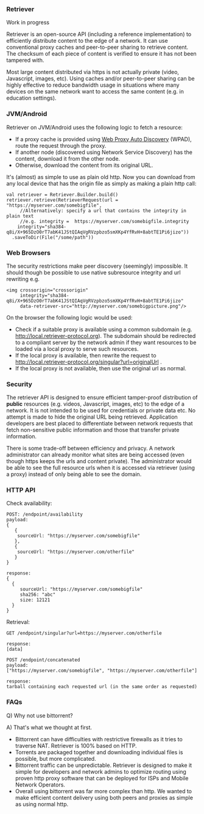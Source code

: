 ### Retriever

Work in progress

Retriever is an open-source API (including a reference implementation) to efficiently
distribute content to the edge of a network. It can use conventional proxy caches and 
peer-to-peer sharing to retrieve content. The checksum of each piece of content is verified 
to ensure it has not been tampered with. 

Most large content distributed via https is not actually private (video, Javascript, images, etc). 
Using caches and/or peer-to-peer sharing can be highly effective to reduce bandwidth usage in situations 
where many devices on the same network want to access the same content (e.g. in education settings).

### JVM/Android

Retriever on JVM/Android uses the following logic to fetch a resource:

* If a proxy cache is provided using [Web Proxy Auto Discovery](https://en.wikipedia.org/wiki/Web_Proxy_Auto-Discovery_Protocol]) 
  (WPAD), route the request through the proxy.
* If another node (discovered using Network Service Discovery) has the content, download
  it from the other node.
* Otherwise, download the content from its original URL.

It's (almost) as simple to use as plain old http.  Now you can download from any local device that has the origin file 
as simply as making a plain http call:

```
val retriever = Retriever.Builder.build()
retriever.retrieve(RetrieverRequest(url = "https://myserver.com/somebigfile",
     //Alternatively: specify a url that contains the integrity in plain text 
     //e.g. integrity =  https://myserver.com/somebigfile.integrity
    integrity="sha384-q8i/X+965DzO0rT7abK41JStQIAqVgRVzpbzo5smXKp4YfRvH+8abtTE1Pi6jizo"))
  .saveToDir(File("/some/path"))
```

### Web Browsers

The security restrictions make peer discovery (seemingly) impossible. It should though be possible to use
native subresource integrity and url rewriting e.g. 
```
<img crossorigin="crossorigin"
     integrity="sha384-q8i/X+965DzO0rT7abK41JStQIAqVgRVzpbzo5smXKp4YfRvH+8abtTE1Pi6jizo"
     data-retriever-src="http://myserver.com/somebigpicture.png"/>
```

On the browser the following logic would be used:

* Check if a suitable proxy is available using a common subdomain (e.g. http://local.retriever-protocol.org). The 
  subdomain should be redirected to a compliant server by the network admin if they want resources to be loaded via 
  a local proxy to serve such resources.
* If the local proxy is available, then rewrite the request to http://local.retriever-protocol.org/singular?url=originalUrl .
* If the local proxy is not available, then use the original url as normal. 

### Security

The retriever API is designed to ensure efficient tamper-proof distribution of **public** resources (e.g. videos, 
Javascript, images, etc) to the edge of a network. It is not intended to be used for credentials or private data etc.
No attempt is made to hide the original URL being retrieved. Application developers are best placed to differentiate 
between network requests that fetch non-sensitive public information and those that transfer private information.

There is some 
trade-off between efficiency and privacy. A network administrator can already monitor what sites are being accessed (even
though https keeps the urls and content private). The administrator would be able to see the full resource urls when it
is accessed via retriever (using a proxy) instead of only being able to see the domain.  

### HTTP API

Check availability:

```
POST: /endpoint/availability
payload:
{
   {
    sourceUrl: "https://myserver.com/somebigfile"
   },
   {
    sourceUrl: "https://myserver.com/otherfile"
   }
}

response:
{
  {
     sourceUrl: "https://myserver.com/somebigfile"
     sha256: "abc"
     size: 12121  
  }
}
```

Retrieval:

```
GET /endpoint/singular?url=https://myserver.com/otherfile

response: 
[data]

POST /endpoint/concatenated
payload:
["https://myserver.com/somebigfile", "https://myserver.com/otherfile"]

response:
tarball containing each requested url (in the same order as requested)

```

### FAQs

Q) Why not use bittorrent?

A) That's what we thought at first. 
* Bittorrent can have difficulties with restrictive firewalls as it tries to traverse NAT. Retriever is 100% based on HTTP.
* Torrents are packaged together and downloading individual files is possible, but more complicated.
* Bittorrent traffic can be unpredictable. Retriever is designed to make it simple for developers and network 
admins to optimize routing using proven http proxy software that can be deployed for ISPs and Mobile Network Operators.
* Overall using bittorrent was far more complex than http. We wanted to make efficient content delivery using both peers
and proxies as simple as using normal http.

